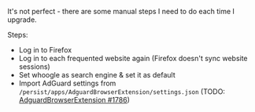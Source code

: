
It's not perfect - there are some manual steps I need to do each time I upgrade.

Steps:

- Log in to Firefox
- Log in to each frequented website again (Firefox doesn't sync website sessions)
- Set whoogle as search engine & set it as default
- Import AdGuard settings from `/persist/apps/AdguardBrowserExtension/settings.json`
  (TODO: [AdguardBrowserExtension #1786](https://github.com/AdguardTeam/AdguardBrowserExtension/issues/1786))

